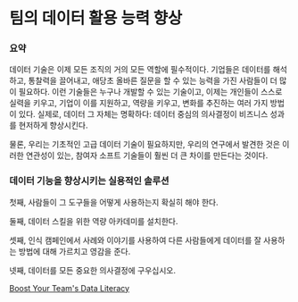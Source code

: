 # 팀의 데이터 활용 능력 향상

### 요약

데이터 기술은 이제 모든 조직의 거의 모든 역할에 필수적이다. 기업들은 데이터를 해석하고, 통찰력을 끌어내고, 애당초 올바른 질문을 할 수 있는 능력을 가진 사람들이 더 많이 필요하다. 이런 기술들은 누구나 개발할 수 있는 기술이고, 이제는 개인들이 스스로 실력을 키우고, 기업이 이를 지원하고, 역량을 키우고, 변화를 추진하는 여러 가지 방법이 있다. 실제로, 데이터 그 자체는 명확하다: 데이터 중심의 의사결정이 비즈니스 성과를 현저하게 향상시킨다.

물론, 우리는 기초적인 고급 데이터 기술이 필요하지만, 우리의 연구에서 발견한 것은 이러한 연관성이 있는, 참여자 소프트 기술들이 훨씬 더 큰 차이를 만든다는 것이다.

### 데이터 기능을 향상시키는 실용적인 솔루션

첫째, 사람들이 그 도구들을 어떻게 사용하는지 확실히 해야 한다.

둘째, 데이터 스킬을 위한 역량 아카데미를 설치한다.

셋째, 인식 캠페인에서 사례와 이야기를 사용하여 다른 사람들에게 데이터를 잘 사용하는 방법에 대해 가르치고 영감을 준다.

넷째, 데이터를 모든 중요한 의사결정에 구우십시오.

[Boost Your Team's Data Literacy](https://hbr.org/2020/02/boost-your-teams-data-literacy)